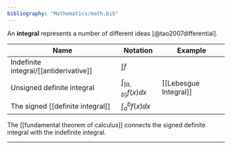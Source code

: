 ```yaml
---
bibliography: "Mathematics/math.bib"
---
```


An **integral** represents a number of different ideas [@tao2007differential].

|Name|Notation|Example|
|----|--------|---------|
|Indefinite integral/[[antiderivative]]|$\int f$||
|Unsigned definite integral|$\int_{[a, b]} f(x) \dd{x}$|[[Lebesgue Integral]]|
|The signed [[definite integral]]|$\int_a^b f(x) \dd{x}$||

The [[fundamental theorem of calculus]] connects the signed definite integral with the indefinite integral.

----

